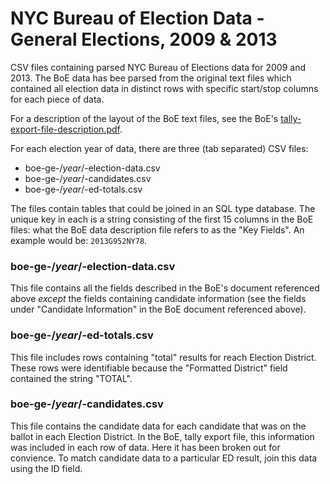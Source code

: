# NYC Bureau of Election Data - General Elections, 2009 & 2013

CSV files containing parsed NYC Bureau of Elections data for 2009 and 2013. The BoE
data has bee parsed from the original text files which contained all election data
in distinct rows with specific start/stop columns for each piece of data.

For a description of the layout of the BoE text files, see the BoE's 
[tally-export-file-description.pdf](https://github.com/ezmiller/boe-election-data/blob/master/tally-export-file-description.pdf).

For each election year of data, there are three (tab separated) CSV files:
  * boe-ge-/*year*/-election-data.csv
  * boe-ge-/*year*/-candidates.csv
  * boe-ge-/*year*/-ed-totals.csv

The files contain tables that could be joined in an SQL type database. The unique
key in each is a string consisting of the first 15 columns in the BoE files: what
the BoE data description file refers to as the "Key Fields". An example would be:
`2013G952NY78`.

### boe-ge-/*year*/-election-data.csv

This file contains all the fields described in the BoE's document referenced above
*except* the fields containing candidate information (see the fields under "Candidate
Information" in the BoE document referenced above).

### boe-ge-/*year*/-ed-totals.csv

This file includes rows containing "total" results for reach Election District.
These rows were identifiable because the "Formatted District" field contained the string
"TOTAL".

### boe-ge-/*year*/-candidates.csv

This file contains the candidate data for each candidate that was on the ballot in
each Election District. In the BoE, tally export file, this information was included
in each row of data. Here it has been broken out for convience. To match candidate 
data to a particular ED result, join this data using the ID field.

